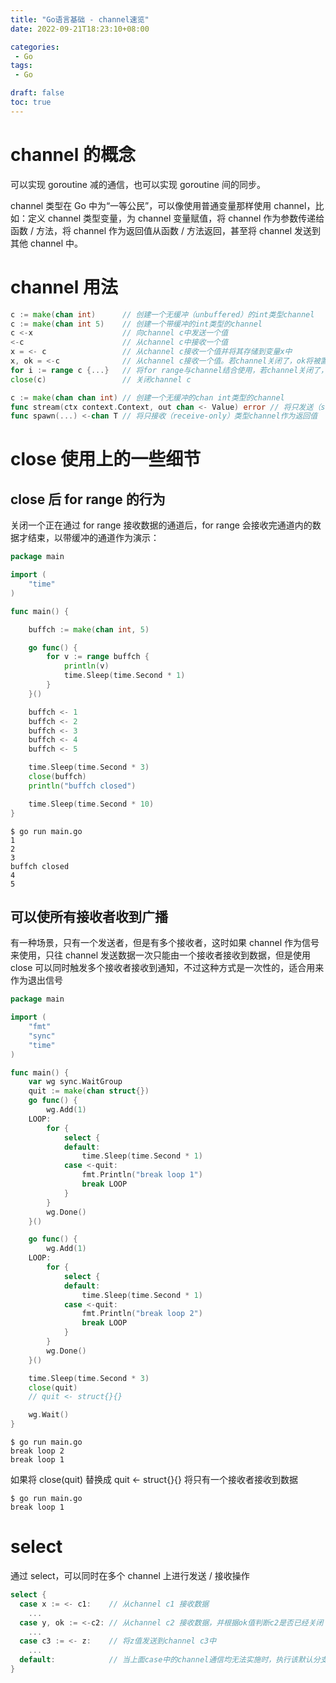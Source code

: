 ```yaml
---
title: "Go语言基础 - channel速览"
date: 2022-09-21T18:23:10+08:00

categories:
 - Go
tags:
 - Go

draft: false
toc: true
---
```


# channel 的概念

可以实现 goroutine 减的通信，也可以实现 goroutine 间的同步。

channel 类型在 Go 中为“一等公民”，可以像使用普通变量那样使用 channel，比如：定义 channel 类型变量，为 channel 变量赋值，将 channel 作为参数传递给函数 / 方法，将 channel 作为返回值从函数 / 方法返回，甚至将 channel 发送到其他 channel 中。

# channel 用法

```go
c := make(chan int)      // 创建一个无缓冲（unbuffered）的int类型channel
c := make(chan int 5)    // 创建一个带缓冲的int类型的channel
c <-x                    // 向channel c中发送一个值
<-c                      // 从channel c中接收一个值
x = <- c                 // 从channel c接收一个值并将其存储到变量x中
x, ok = <-c              // 从channel c接收一个值。若channel关闭了，ok将被置为false
for i := range c {...}   // 将for range与channel结合使用，若channel关闭了，for range会接收完channel中的所有值（比如带缓冲channel）再结束
close(c)                 // 关闭channel c

c := make(chan chan int) // 创建一个无缓冲的chan int类型的channel
func stream(ctx context.Context, out chan <- Value) error // 将只发送（send-only）channel作为函数参数
func spawn(...) <-chan T // 将只接收（receive-only）类型channel作为返回值
```

# close 使用上的一些细节

## close 后 for range 的行为

关闭一个正在通过 for range 接收数据的通道后，for range 会接收完通道内的数据才结束，以带缓冲的通道作为演示：

```go
package main

import (
	"time"
)

func main() {

	buffch := make(chan int, 5)

	go func() {
		for v := range buffch {
			println(v)
			time.Sleep(time.Second * 1)
		}
	}()

	buffch <- 1
	buffch <- 2
	buffch <- 3
	buffch <- 4
	buffch <- 5

	time.Sleep(time.Second * 3)
	close(buffch)
	println("buffch closed")

	time.Sleep(time.Second * 10)
}
```

```shell
$ go run main.go
1
2
3
buffch closed
4
5
```

## 可以使所有接收者收到广播

有一种场景，只有一个发送者，但是有多个接收者，这时如果 channel 作为信号来使用，只往 channel 发送数据一次只能由一个接收者接收到数据，但是使用 close 可以同时触发多个接收者接收到通知，不过这种方式是一次性的，适合用来作为退出信号

```go
package main

import (
	"fmt"
	"sync"
	"time"
)

func main() {
	var wg sync.WaitGroup
	quit := make(chan struct{})
	go func() {
		wg.Add(1)
	LOOP:
		for {
			select {
			default:
				time.Sleep(time.Second * 1)
			case <-quit:
				fmt.Println("break loop 1")
				break LOOP
			}
		}
		wg.Done()
	}()

	go func() {
		wg.Add(1)
	LOOP:
		for {
			select {
			default:
				time.Sleep(time.Second * 1)
			case <-quit:
				fmt.Println("break loop 2")
				break LOOP
			}
		}
		wg.Done()
	}()

	time.Sleep(time.Second * 3)
	close(quit)
	// quit <- struct{}{}

	wg.Wait()
}
```

```shell
$ go run main.go
break loop 2
break loop 1
```

如果将 close(quit) 替换成 quit <- struct{}{} 将只有一个接收者接收到数据

```shell
$ go run main.go
break loop 1
```

# select

通过 select，可以同时在多个 channel 上进行发送 / 接收操作

```go
select {
  case x := <- c1:    // 从channel c1 接收数据
    ...
  case y, ok := <-c2: // 从channel c2 接收数据，并根据ok值判断c2是否已经关闭
    ...
  case c3 := <- z:    // 将z值发送到channel c3中
    ...
  default:            // 当上面case中的channel通信均无法实施时，执行该默认分支
}
```